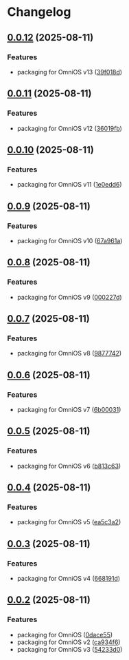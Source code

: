 # Changelog

## [0.0.12](https://github.com/Makr91/zoneweaver-api/compare/v0.0.11...v0.0.12) (2025-08-11)


### Features

* packaging for OmniOS v13 ([39f018d](https://github.com/Makr91/zoneweaver-api/commit/39f018dc9fd3b66fe83cb42ca6fb5ebbce10a609))

## [0.0.11](https://github.com/Makr91/zoneweaver-api/compare/v0.0.10...v0.0.11) (2025-08-11)


### Features

* packaging for OmniOS v12 ([36019fb](https://github.com/Makr91/zoneweaver-api/commit/36019fb381d0b0a6089c739927f0ad7e0cae5708))

## [0.0.10](https://github.com/Makr91/zoneweaver-api/compare/v0.0.9...v0.0.10) (2025-08-11)


### Features

* packaging for OmniOS v11 ([1e0edd6](https://github.com/Makr91/zoneweaver-api/commit/1e0edd69c23d309e9cf9566a142bf7aea0799947))

## [0.0.9](https://github.com/Makr91/zoneweaver-api/compare/v0.0.8...v0.0.9) (2025-08-11)


### Features

* packaging for OmniOS v10 ([67a961a](https://github.com/Makr91/zoneweaver-api/commit/67a961aa248b34a195e34c33d2ff7a0a5feb386e))

## [0.0.8](https://github.com/Makr91/zoneweaver-api/compare/v0.0.7...v0.0.8) (2025-08-11)


### Features

* packaging for OmniOS v9 ([000227d](https://github.com/Makr91/zoneweaver-api/commit/000227d885ede5b5491071f2dff820ad048ba992))

## [0.0.7](https://github.com/Makr91/zoneweaver-api/compare/v0.0.6...v0.0.7) (2025-08-11)


### Features

* packaging for OmniOS v8 ([9877742](https://github.com/Makr91/zoneweaver-api/commit/98777425f0c8b5a406444fb0e292027e2c56cbe0))

## [0.0.6](https://github.com/Makr91/zoneweaver-api/compare/v0.0.5...v0.0.6) (2025-08-11)


### Features

* packaging for OmniOS v7 ([6b00031](https://github.com/Makr91/zoneweaver-api/commit/6b00031c7ecf190773d69383a2ecd79081ea30c0))

## [0.0.5](https://github.com/Makr91/zoneweaver-api/compare/v0.0.4...v0.0.5) (2025-08-11)


### Features

* packaging for OmniOS v6 ([b813c63](https://github.com/Makr91/zoneweaver-api/commit/b813c63903f4d82dadc720463b4d77273314bc11))

## [0.0.4](https://github.com/Makr91/zoneweaver-api/compare/v0.0.3...v0.0.4) (2025-08-11)


### Features

* packaging for OmniOS v5 ([ea5c3a2](https://github.com/Makr91/zoneweaver-api/commit/ea5c3a231ecf6ba6e37b4ccebc17cf8fcd9ed251))

## [0.0.3](https://github.com/Makr91/zoneweaver-api/compare/v0.0.2...v0.0.3) (2025-08-11)


### Features

* packaging for OmniOS v4 ([668191d](https://github.com/Makr91/zoneweaver-api/commit/668191d59406b9ccc918e3e5ab5e9ecd1ea28d2f))

## [0.0.2](https://github.com/Makr91/zoneweaver-api/compare/v0.0.1...v0.0.2) (2025-08-11)


### Features

* packaging for OmniOS ([0dace55](https://github.com/Makr91/zoneweaver-api/commit/0dace5565b176a109044154d5bb12d008b874a2f))
* packaging for OmniOS v2 ([ca934f6](https://github.com/Makr91/zoneweaver-api/commit/ca934f6b0ca6aeac3c8194c90607f6ac2aaf1ba2))
* packaging for OmniOS v3 ([54233d0](https://github.com/Makr91/zoneweaver-api/commit/54233d073ac9db6a9d180cfb82203586fac44379))
